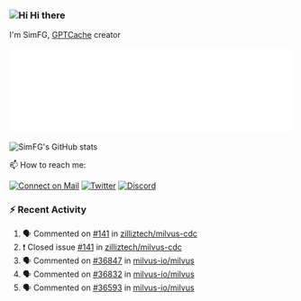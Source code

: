 ### <img src='https://qpluspicture.oss-cn-beijing.aliyuncs.com/6LjjQA/Hi.gif' alt='Hi' width="24"/> Hi there

I'm SimFG, [GPTCache](https://github.com/zilliztech/GPTCache) creator

![Metrics 👋](/metrics.plugin.followup.user.svg)

![SimFG's GitHub stats](https://github-readme-stats.vercel.app/api?username=SimFG&show_icons=true&theme=radical&count_private=true)

📫 How to reach me:

[![Connect on Mail](https://img.shields.io/badge/Ask%20me-anything-1abc9c.svg)](mailto:1142838399@qq.com)
[![Twitter](https://img.shields.io/twitter/follow/FogSim?style=social)](https://twitter.com/FogSim)
[![Discord](https://img.shields.io/discord/1092648432495251507?label=Discord&logo=discord)](https://discord.gg/Q8C6WEjSWV)

### :zap: Recent Activity

<!--START_SECTION:activity-->
1. 🗣 Commented on [#141](https://github.com/zilliztech/milvus-cdc/issues/141) in [zilliztech/milvus-cdc](https://github.com/zilliztech/milvus-cdc)
2. ❗️ Closed issue [#141](https://github.com/zilliztech/milvus-cdc/issues/141) in [zilliztech/milvus-cdc](https://github.com/zilliztech/milvus-cdc)
3. 🗣 Commented on [#36847](https://github.com/milvus-io/milvus/issues/36847) in [milvus-io/milvus](https://github.com/milvus-io/milvus)
4. 🗣 Commented on [#36832](https://github.com/milvus-io/milvus/issues/36832) in [milvus-io/milvus](https://github.com/milvus-io/milvus)
5. 🗣 Commented on [#36593](https://github.com/milvus-io/milvus/issues/36593) in [milvus-io/milvus](https://github.com/milvus-io/milvus)
<!--END_SECTION:activity-->

